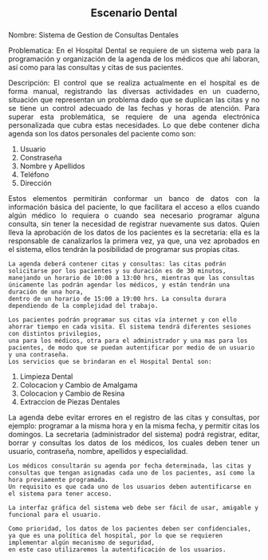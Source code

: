 <h2 align="center">Escenario Dental</h2>

###

<p align="justify"><span>Nombre: </span>Sistema de Gestion de Consultas Dentales</p>

<p align="justify"><span>Problematica: </span>
    En el Hospital Dental se requiere de un sistema web para la programación y organización de la agenda de los médicos que ahí laboran, así como para las consultas y citas de sus pacientes.
</p>

<p align="justify"><span>Descripción: </span>
    El control que se realiza actualmente en el hospital es de forma manual, registrando las diversas actividades en un cuaderno, 
    situación que representan un problema dado que se duplican las citas y no se tiene un control adecuado de las fechas y horas de atención.
    Para superar esta problemática, se requiere de una agenda electrónica personalizada que cubra estas necesidades. 
    Lo que debe contener dicha agenda son los datos personales del paciente como son: 
</p>

<ol>
    <li>Usuario</li>
    <li>Constraseña</li>
    <li>Nombre y Apellidos</li>
    <li>Teléfono</li>
    <li>Dirección</li>
</ol>

<p align="justify">
    Estos elementos permitirán conformar un banco de datos con la información básica del paciente, 
    lo que facilitara el acceso a ellos cuando algún médico lo requiera o cuando sea necesario programar alguna consulta, 
    sin tener la necesidad de registrar nuevamente sus datos. Quien lleva la aprobación de los datos de los pacientes es la secretaria: 
    ella es la responsable de canalizarlos la primera vez, ya que, una vez aprobados en el sistema, ellos tendrán la posibilidad de programar sus propias citas. 

    La agenda deberá contener citas y consultas: las citas podrán solicitarse por los pacientes y su duración es de 30 minutos, 
    manejando un horario de 10:00 a 13:00 hrs, mientras que las consultas únicamente las podrán agendar los médicos, y están tendrán una duración de una hora, 
    dentro de un horario de 15:00 a 19:00 hrs. La consulta durara dependiendo de la complejidad del trabajo. 

    Los pacientes podrán programar sus citas vía internet y con ello ahorrar tiempo en cada visita. El sistema tendrá diferentes sesiones con distintos privilegios, 
    una para los médicos, otra para el administrador y una mas para los pacientes, de modo que se puedan autentificar por medio de un usuario y una contraseña.
    Los servicios que se brindaran en el Hospital Dental son:
</p>

<ol>
    <li>Limpieza Dental</li>
    <li>Colocacion y Cambio de Amalgama</li>
    <li>Colocacion y Cambio de Resina</li>
    <li>Extraccion de Piezas Dentales</li>
</ol>

<p align="justify">
    La agenda debe evitar errores en el registro de las citas y consultas, por ejemplo: programar a la misma hora y en la misma fecha, y permitir citas los domingos. 
    La secretaria (administrador del sistema) podrá registrar, editar, borrar y consultas los datos de los médicos, los cuales deben tener un usuario, contraseña, nombre, apellidos y especialidad.

    Los médicos consultarán su agenda por fecha determinada, las citas y consultas que tengan asignadas cada uno de los pacientes, así como la hora previamente programada. 
    Un requisito es que cada uno de los usuarios deben autentificarse en el sistema para tener acceso. 

    La interfaz gráfica del sistema web debe ser fácil de usar, amigable y funcional para el usuario. 

    Como prioridad, los datos de los pacientes deben ser confidenciales, ya que es una política del hospital, por lo que se requieren implementar algún mecanismo de seguridad, 
    en este caso utilizaremos la autentificación de los usuarios.
</p>